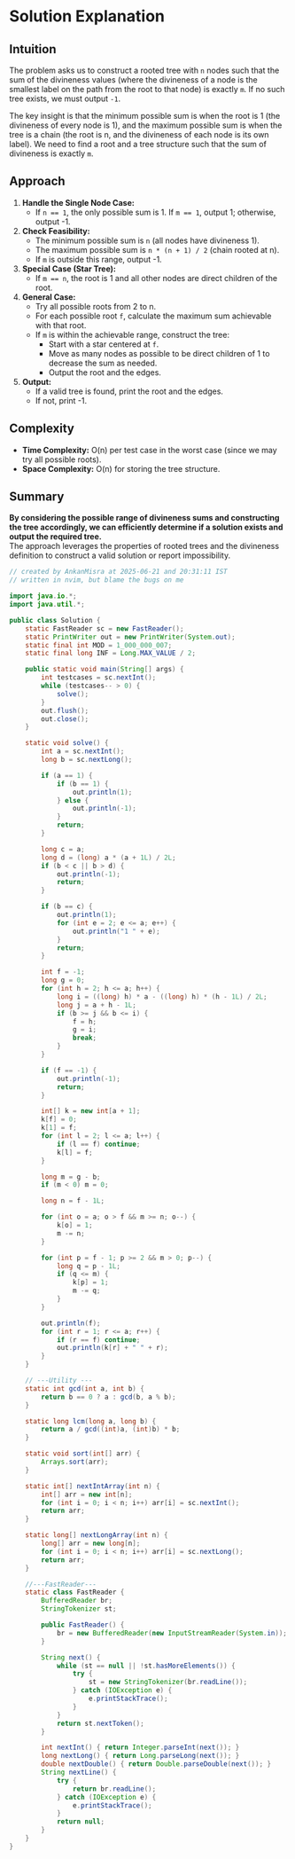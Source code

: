 # Solution Explanation

## Intuition
The problem asks us to construct a rooted tree with `n` nodes such that the sum of the divineness values (where the divineness of a node is the smallest label on the path from the root to that node) is exactly `m`. If no such tree exists, we must output `-1`.

The key insight is that the minimum possible sum is when the root is 1 (the divineness of every node is 1), and the maximum possible sum is when the tree is a chain (the root is n, and the divineness of each node is its own label). We need to find a root and a tree structure such that the sum of divineness is exactly `m`.

## Approach
1. **Handle the Single Node Case:**  
   - If `n == 1`, the only possible sum is 1. If `m == 1`, output 1; otherwise, output -1.
2. **Check Feasibility:**  
   - The minimum possible sum is `n` (all nodes have divineness 1).
   - The maximum possible sum is `n * (n + 1) / 2` (chain rooted at n).
   - If `m` is outside this range, output -1.
3. **Special Case (Star Tree):**  
   - If `m == n`, the root is 1 and all other nodes are direct children of the root.
4. **General Case:**  
   - Try all possible roots from 2 to n.
   - For each possible root `f`, calculate the maximum sum achievable with that root.
   - If `m` is within the achievable range, construct the tree:
     - Start with a star centered at `f`.
     - Move as many nodes as possible to be direct children of 1 to decrease the sum as needed.
     - Output the root and the edges.
5. **Output:**  
   - If a valid tree is found, print the root and the edges.
   - If not, print -1.

## Complexity
- **Time Complexity:** O(n) per test case in the worst case (since we may try all possible roots).
- **Space Complexity:** O(n) for storing the tree structure.

## Summary
**By considering the possible range of divineness sums and constructing the tree accordingly, we can efficiently determine if a solution exists and output the required tree.**  
The approach leverages the properties of rooted trees and the divineness definition to construct a valid solution or report impossibility.

```java
// created by AnkanMisra at 2025-06-21 and 20:31:11 IST 
// written in nvim, but blame the bugs on me

import java.io.*;
import java.util.*;

public class Solution {
    static FastReader sc = new FastReader();
    static PrintWriter out = new PrintWriter(System.out);
    static final int MOD = 1_000_000_007;
    static final long INF = Long.MAX_VALUE / 2;

    public static void main(String[] args) {
        int testcases = sc.nextInt();
        while (testcases-- > 0) {
            solve();
        }
        out.flush();
        out.close();
    }

    static void solve() {
        int a = sc.nextInt();
        long b = sc.nextLong();

        if (a == 1) {
            if (b == 1) {
                out.println(1);
            } else {
                out.println(-1);
            }
            return;
        }

        long c = a;
        long d = (long) a * (a + 1L) / 2L;
        if (b < c || b > d) {
            out.println(-1);
            return;
        }

        if (b == c) {
            out.println(1);
            for (int e = 2; e <= a; e++) {
                out.println("1 " + e);
            }
            return;
        }

        int f = -1;
        long g = 0;
        for (int h = 2; h <= a; h++) {
            long i = ((long) h) * a - ((long) h) * (h - 1L) / 2L;
            long j = a + h - 1L;
            if (b >= j && b <= i) {
                f = h;
                g = i;
                break;
            }
        }

        if (f == -1) {
            out.println(-1);
            return;
        }

        int[] k = new int[a + 1];
        k[f] = 0;
        k[1] = f;
        for (int l = 2; l <= a; l++) {
            if (l == f) continue;
            k[l] = f;
        }

        long m = g - b;
        if (m < 0) m = 0;

        long n = f - 1L;

        for (int o = a; o > f && m >= n; o--) {
            k[o] = 1;
            m -= n;
        }

        for (int p = f - 1; p >= 2 && m > 0; p--) {
            long q = p - 1L;
            if (q <= m) {
                k[p] = 1;
                m -= q;
            }
        }

        out.println(f);
        for (int r = 1; r <= a; r++) {
            if (r == f) continue;
            out.println(k[r] + " " + r);
        }
    }

    // ---Utility ---
    static int gcd(int a, int b) {
        return b == 0 ? a : gcd(b, a % b);
    }

    static long lcm(long a, long b) {
        return a / gcd((int)a, (int)b) * b;
    }

    static void sort(int[] arr) {
        Arrays.sort(arr);
    }

    static int[] nextIntArray(int n) {
        int[] arr = new int[n];
        for (int i = 0; i < n; i++) arr[i] = sc.nextInt();
        return arr;
    }

    static long[] nextLongArray(int n) {
        long[] arr = new long[n];
        for (int i = 0; i < n; i++) arr[i] = sc.nextLong();
        return arr;
    }

    //---FastReader---
    static class FastReader {
        BufferedReader br;
        StringTokenizer st;

        public FastReader() {
            br = new BufferedReader(new InputStreamReader(System.in));
        }

        String next() {
            while (st == null || !st.hasMoreElements()) {
                try {
                    st = new StringTokenizer(br.readLine());
                } catch (IOException e) {
                    e.printStackTrace();
                }
            }
            return st.nextToken();
        }

        int nextInt() { return Integer.parseInt(next()); }
        long nextLong() { return Long.parseLong(next()); }
        double nextDouble() { return Double.parseDouble(next()); }
        String nextLine() {
            try {
                return br.readLine();
            } catch (IOException e) {
                e.printStackTrace();
            }
            return null;
        }
    }
}